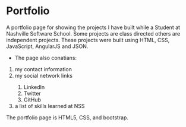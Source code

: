 # Portfolio

A portfolio page for showing the projects I have built while a Student at Nashville Software School. Some projects are class directed others are independent projects. These projects were built using HTML, CSS, JavaScript, AngularJS and JSON.

- The page also conatians:
<ol>
<li> my contact information</li>
<li> my social network links</li>
      <ol>
          <li>LinkedIn</li>
          <li>Twitter</li>
          <li>GitHub</li>
      </ol>
<li> a list of skills learned at NSS</li>
</ol>

The portfolio page is HTML5, CSS, and bootstrap.
